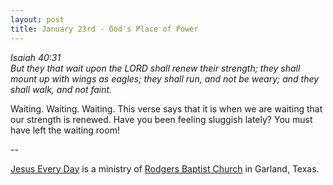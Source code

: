 ```yaml
---
layout: post
title: January 23rd - God's Place of Power
---
```


_Isaiah 40:31  
But they that wait upon the LORD shall renew their strength; they
shall mount up with wings as eagles; they shall run, and not be
weary; and they shall walk, and not faint._

Waiting. Waiting. Waiting. This verse says that it is when we are
waiting that our strength is renewed. Have you been feeling sluggish
lately? You must have left the waiting room!

 --

<a href=http://jesuseveryday.net>Jesus Every Day</a> is a ministry of <a href=http://rodgersbaptist.net>Rodgers Baptist Church</a> in Garland, Texas.
